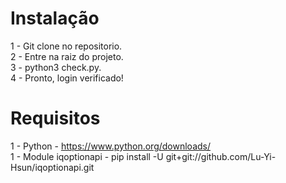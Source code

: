 # Instalação <br />
1 - Git clone no repositorio. <br />
2 - Entre na raiz do projeto. <br />
3 - python3 check.py. <br />
4 - Pronto, login verificado! <br />

# Requisitos
1 - Python - https://www.python.org/downloads/ <br />
1 - Module iqoptionapi - pip install -U git+git://github.com/Lu-Yi-Hsun/iqoptionapi.git
